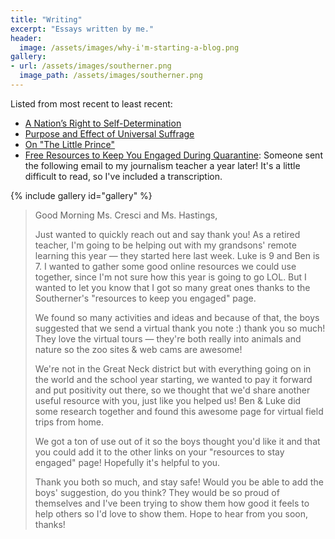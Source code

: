 ```yaml
---
title: "Writing"
excerpt: "Essays written by me."
header:
  image: /assets/images/why-i'm-starting-a-blog.png
gallery:
- url: /assets/images/southerner.png
  image_path: /assets/images/southerner.png
---
```

Listed from most recent to least recent:
<ul>
    <li> <a href="https://docs.google.com/document/d/1zOUrK9_8dZTpN6j5lG-nOwsCNTrNrbCabsJU4Zx4hLM/edit?usp=sharing">A Nation’s Right to Self-Determination</a></li>
    <li> <a href="https://docs.google.com/document/d/1RTRodiN5tYx5PJLG5IRWvEzFQsL9ypCAoezq3mTM7_U/edit?usp=sharing">Purpose and Effect of Universal Suffrage</a> </li>
    <li> <a href="https://docs.google.com/document/d/10_DAcBGuYVKkjxxievpru82ZxaExHlqOL_y9BV2w7k4/edit?usp=sharing">On "The Little Prince"</a> </li>
    <li> <a href="https://shssoutherner.org/8074/entertainment/free-resources-to-keep-you-engaged-during-quarantine/">Free Resources to Keep You Engaged During Quarantine</a>: Someone sent the following email to my journalism teacher a year later! It's a little difficult to read, so I've included a transcription.</li>
</ul>
{% include gallery id="gallery" %}
<p><blockquote>

Good Morning Ms. Cresci and Ms. Hastings,

Just wanted to quickly reach out and say thank you! As a retired teacher, I'm going to be helping out with my grandsons' remote learning this year — they started here last week. Luke is 9 and Ben is 7. I wanted to gather some good online resources we could use together, since I'm not sure how this year is going to go LOL. But I wanted to let you know that I got so many great ones thanks to the Southerner's "resources to keep you engaged" page.

We found so many activities and ideas and because of that, the boys suggested that we send a virtual thank you note :) thank you so much! They love the virtual tours — they're both really into animals and nature so the zoo sites & web cams are awesome!

We're not in the Great Neck district but with everything going on in the world and the school year starting, we wanted to pay it forward and put positivity out there, so we thought that we'd share another useful resource with you, just like you helped us! Ben & Luke did some research together and found this awesome page for virtual field trips from home.

We got a ton of use out of it so the boys thought you'd like it and that you could add it to the other links on your "resources to stay engaged" page! Hopefully it's helpful to you.

Thank you both so much, and stay safe! Would you be able to add the boys' suggestion, do you think? They would be so proud of themselves and I've been trying to show them how good it feels to help others so I'd love to show them. Hope to hear from you soon, thanks!</blockquote></p>